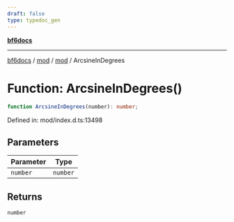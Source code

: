 ```yaml
---
draft: false
type: typedoc_gen
---
```


[**bf6docs**](../../../_index.md)

***

[bf6docs](../../../_index.md) / [mod](../../_index.md) / [mod](../_index.md) / ArcsineInDegrees

# Function: ArcsineInDegrees()

```ts
function ArcsineInDegrees(number): number;
```

Defined in: mod/index.d.ts:13498

## Parameters

| Parameter | Type |
| ------ | ------ |
| `number` | `number` |

## Returns

`number`
